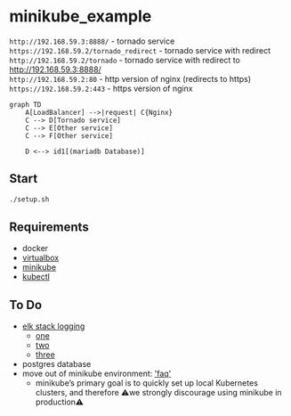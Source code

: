# minikube_example
`http://192.168.59.3:8888/` - tornado service  
`https://192.168.59.2/tornado_redirect` - tornado service with redirect
`http://192.168.59.2/tornado` - tornado service with redirect to http://192.168.59.3:8888/  
`http://192.168.59.2:80` - http version of nginx (redirects to https)  
`https://192.168.59.2:443`  - https version of nginx  

```mermaid
graph TD
    A[LoadBalancer] -->|request| C{Nginx}
    C --> D[Tornado service]
    C --> E[Other service]
    C --> F[Other service]

    D <--> id1[(mariadb Database)]
```
## Start
```bash
./setup.sh
```

## Requirements
* docker 
* [virtualbox](https://www.virtualbox.org/wiki/Downloads)
* [minikube](https://minikube.sigs.k8s.io/docs/start/)
* [kubectl](https://kubernetes.io/docs/tasks/tools/install-kubectl-macos/)

## To Do
* [elk stack logging](https://www.elastic.co/what-is/elk-stack)
    * [one](https://www.elastic.co/blog/kubernetes-observability-tutorial-k8s-log-monitoring-and-analysis-elastic-stack)
    * [two](https://www.weave.works/blog/kubernetes-observability-log-aggregation-using-elk-stack)
    * [three](https://coralogix.com/blog/kubernetes-logging-with-elasticsearch-fluentd-and-kibana/)
* postgres database
* move out of minikube environment: ['faq']([https://minikube.sigs.k8s.io/docs/faq/](https://minikube.sigs.k8s.io/docs/faq/#how-can-i-access-a-minikube-cluster-from-a-remote-network))
    * minikube’s primary goal is to quickly set up local Kubernetes clusters, and therefore ⚠️we strongly discourage using minikube in production⚠️
